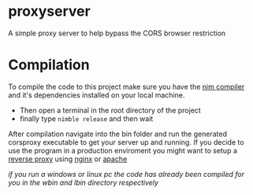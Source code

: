 # proxyserver
A simple proxy server to help bypass the CORS browser restriction

# Compilation
To compile the code to this project make sure you have the [nim compiler](https://nim-lang.org/install.html) and it's
dependencies installed on your local machine.

- Then open a terminal in the root directory of the project
- finally type `nimble release` and then wait

After compilation navigate into the bin folder and run the generated corsproxy executable to get your server up and
running. If you decide to use the program in a production enviroment you might want to setup a [reverse proxy](https://www.nginx.com/resources/glossary/reverse-proxy-server/) using [nginx](https://docs.nginx.com/nginx/admin-guide/installing-nginx/installing-nginx-open-source/) or [apache](http://httpd.apache.org/docs/current/install.html)

*if you run a windows or linux pc the code has already been compiled for you in the wbin and lbin directory respectively*
